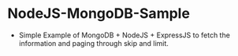 # NodeJS-MongoDB-Sample

* Simple Example of MongoDB + NodeJS + ExpressJS to fetch the information and paging through skip and limit.
